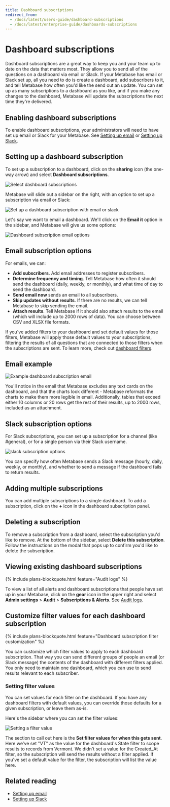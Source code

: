 ```yaml
---
title: Dashboard subscriptions
redirect_from:
  - /docs/latest/users-guide/dashboard-subscriptions
  - /docs/latest/enterprise-guide/dashboards-subscriptions
---
```


# Dashboard subscriptions

Dashboard subscriptions are a great way to keep you and your team up to date on the data that matters most. They allow you to send all of the questions on a dashboard via email or Slack. If your Metabase has email or Slack set up, all you need to do is create a dashboard, add subscribers to it, and tell Metabase how often you'd like the send out an update. You can set up as many subscriptions to a dashboard as you like, and if you make any changes to the dashboard, Metabase will update the subscriptions the next time they're delivered.

## Enabling dashboard subscriptions

To enable dashboard subscriptions, your administrators will need to have set up email or Slack for your Metabase. See [Setting up email](../configuring-metabase/email.md) or [Setting up Slack](../configuring-metabase/slack.md).

## Setting up a dashboard subscription

To set up a subscription to a dashboard, click on the **sharing** icon (the one-way arrow) and select **Dashboard subscriptions**.

![Select dashboard subscriptions](./images/select-dashboard-subscription.png)

Metabase will slide out a sidebar on the right, with an option to set up a subscription via email or Slack:

![Set up a dashboard subscription with email or slack](./images/email-or-slack.png)

Let's say we want to email a dashboard. We'll click on the **Email it** option in the sidebar, and Metabase will give us some options:

![Dashboard subscription email options](./images/email-options.png)

## Email subscription options

For emails, we can:

- **Add subscribers**. Add email addresses to register subscribers.
- **Determine frequency and timing**. Tell Metabase how often it should send the dashboard (daily, weekly, or monthly), and what time of day to send the dashboard.
- **Send email now** sends an email to all subscribers.
- **Skip updates without results**. If there are no results, we can tell Metabase to skip sending the email.
- **Attach results**. Tell Metabase if it should also attach results to the email (which will include up to 2000 rows of data). You can choose between CSV and XLSX file formats.

If you've added filters to your dashboard and set default values for those filters, Metabase will apply those default values to your subscriptions, filtering the results of all questions that are connected to those filters when the subscriptions are sent. To learn more, check out [dashboard filters](./filters.md).

## Email example

![Example dashboard subscription email](./images/example-email.png)

You'll notice in the email that Metabase excludes any text cards on the dashboard, and that the charts look different - Metabase reformats the charts to make them more legible in email. Additionally, tables that exceed either 10 columns or 20 rows get the rest of their results, up to 2000 rows, included as an attachment.

## Slack subscription options

For Slack subscriptions, you can set up a subscription for a channel (like #general), or for a single person via their Slack username.

![slack subscription options](./images/slack-subscription-options.png)

You can specify how often Metabase sends a Slack message (hourly, daily, weekly, or monthly), and whether to send a message if the dashboard fails to return results.

## Adding multiple subscriptions

You can add multiple subscriptions to a single dashboard. To add a subscription, click on the **+** icon in the dashboard subscription panel.

## Deleting a subscription

To remove a subscription from a dashboard, select the subscription you'd like to remove. At the bottom of the sidebar, select **Delete this subscription**. Follow the instructions on the modal that pops up to confirm you'd like to delete the subscription.

## Viewing existing dashboard subscriptions

{% include plans-blockquote.html feature="Audit logs" %}

To view a list of all alerts and dashboard subscriptions that people have set up in your Metabase, click on the **gear** icon in the upper right and select **Admin settings** > **Audit** > **Subscriptions & Alerts**. See [Audit logs](../usage-and-performance-tools/audit.md).

## Customize filter values for each dashboard subscription

{% include plans-blockquote.html feature="Dashboard subscription filter customization" %}

You can customize which filter values to apply to each dashboard subscription. That way you can send different groups of people an email (or Slack message) the contents of the dashboard with different filters applied. You only need to maintain one dashboard, which you can use to send results relevant to each subscriber.

### Setting filter values

You can set values for each filter on the dashboard. If you have any dashboard filters with default values, you can override those defaults for a given subscription, or leave them as-is.

Here's the sidebar where you can set the filter values:

![Setting a filter value](./images/set-filter-values.png)

The section to call out here is the **Set filter values for when this gets sent**. Here we've set "VT" as the value for the dashboard's State filter to scope results to records from Vermont. We didn't set a value for the Created_At filter, so the subscription will send the results without a filter applied. If you've set a default value for the filter, the subscription will list the value here.

## Related reading

- [Setting up email](../configuring-metabase/email.md)
- [Setting up Slack](../configuring-metabase/slack.md)
